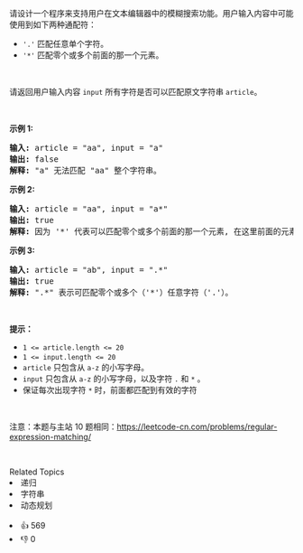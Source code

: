<p>请设计一个程序来支持用户在文本编辑器中的模糊搜索功能。用户输入内容中可能使用到如下两种通配符：</p>

<ul> 
 <li><code>'.'</code> 匹配任意单个字符。</li> 
 <li><code>'*'</code> 匹配零个或多个前面的那一个元素。</li> 
</ul>

<p>&nbsp;</p>

<p>请返回用户输入内容 <code>input</code> 所有字符是否可以匹配原文字符串 <code>article</code>。</p>

<p>&nbsp;</p>

<p><strong>示例 1:</strong></p>

<pre>
<strong>输入: </strong>article = "aa", input = "a"
<strong>输出:</strong> false
<strong>解释:</strong> "a" 无法匹配 "aa" 整个字符串。
</pre>

<p><strong>示例 2:</strong></p>

<pre>
<strong>输入: </strong>article = "aa", input = "a*"
<strong>输出:</strong> true
<strong>解释:</strong>&nbsp;因为 '*' 代表可以匹配零个或多个前面的那一个元素, 在这里前面的元素就是 'a'。因此，字符串 "aa" 可被视为 'a' 重复了一次。
</pre>

<p><strong>示例&nbsp;3:</strong></p>

<pre>
<strong>输入: </strong>article = "ab", input = ".*"
<strong>输出:</strong> true
<strong>解释:</strong>&nbsp;".*" 表示可匹配零个或多个（'*'）任意字符（'.'）。
</pre>

<p>&nbsp;</p>

<p><strong>提示：</strong></p>

<ul> 
 <li><code>1 &lt;= article.length &lt;= 20</code></li> 
 <li><code>1 &lt;= input.length &lt;= 20</code></li> 
 <li><code>article</code> 只包含从 <code>a-z</code> 的小写字母。</li> 
 <li><code>input</code> 只包含从 <code>a-z</code> 的小写字母，以及字符 <code>.</code> 和 <code>*</code> 。</li> 
 <li>保证每次出现字符 <code>*</code> 时，前面都匹配到有效的字符</li> 
</ul>

<p>&nbsp;</p>

<p>注意：本题与主站 10&nbsp;题相同：<a href="https://leetcode-cn.com/problems/regular-expression-matching/">https://leetcode-cn.com/problems/regular-expression-matching/</a></p>

<p>&nbsp;</p>

<div><div>Related Topics</div><div><li>递归</li><li>字符串</li><li>动态规划</li></div></div><br><div><li>👍 569</li><li>👎 0</li></div>